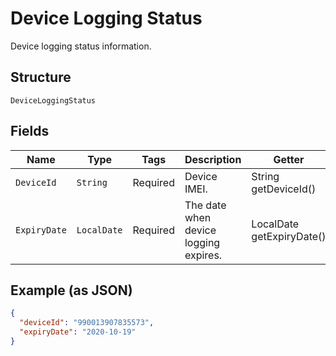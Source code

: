 
# Device Logging Status

Device logging status information.

## Structure

`DeviceLoggingStatus`

## Fields

| Name | Type | Tags | Description | Getter | Setter |
|  --- | --- | --- | --- | --- | --- |
| `DeviceId` | `String` | Required | Device IMEI. | String getDeviceId() | setDeviceId(String deviceId) |
| `ExpiryDate` | `LocalDate` | Required | The date when device logging expires. | LocalDate getExpiryDate() | setExpiryDate(LocalDate expiryDate) |

## Example (as JSON)

```json
{
  "deviceId": "990013907835573",
  "expiryDate": "2020-10-19"
}
```

